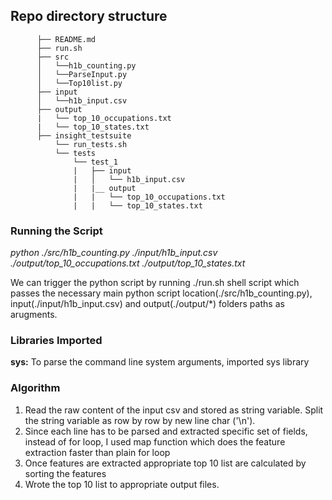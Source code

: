 ## Repo directory structure
```
      ├── README.md 
      ├── run.sh
      ├── src
      │   └──h1b_counting.py
      │   └──ParseInput.py
      │   └──Top10list.py
      ├── input
      │   └──h1b_input.csv
      ├── output
      |   └── top_10_occupations.txt
      |   └── top_10_states.txt
      ├── insight_testsuite
          └── run_tests.sh
          └── tests
              └── test_1
              |   ├── input
              |   │   └── h1b_input.csv
              |   |__ output
              |   |   └── top_10_occupations.txt
              |   |   └── top_10_states.txt
```
### Running the Script

*python ./src/h1b_counting.py ./input/h1b_input.csv ./output/top_10_occupations.txt ./output/top_10_states.txt*

We can trigger the python script by running ./run.sh shell script which passes the necessary main python script location(./src/h1b_counting.py), input(./input/h1b_input.csv) and output(./output/*) folders paths as arugments. 

### Libraries Imported
**sys:** To parse the command line system arguments, imported sys library

### Algorithm 
1. Read the raw content of the input csv and stored as string variable. Split the string variable as row by row by new line char ('\n').
2. Since each line has to be parsed and extracted specific set of fields, instead of for loop, I used map function which does the feature extraction faster than plain for loop 
3. Once features are extracted appropriate top 10 list are calculated by sorting the features
4. Wrote the top 10 list to appropriate output files.
